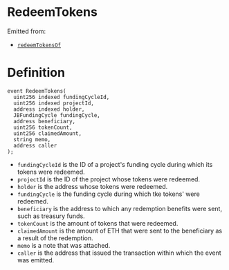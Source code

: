 # RedeemTokens

Emitted from:

* [`redeemTokensOf`](../write/redeemtokensof.md)

# Definition

```solidity
event RedeemTokens(
  uint256 indexed fundingCycleId,
  uint256 indexed projectId,
  address indexed holder,
  JBFundingCycle fundingCycle,
  address beneficiary,
  uint256 tokenCount,
  uint256 claimedAmount,
  string memo,
  address caller
);
```

* `fundingCycleId` is the ID of a project's funding cycle during which its tokens were redeemed.
* `projectId` is the ID of the project whose tokens were redeemed.
* `holder` is the address whose tokens were redeemed.
* `fundingCycle` is the funding cycle during which tke tokens' were redeemed.
* `beneficiary` is the address to which any redemption benefits were sent, such as treasury funds.
* `tokenCount` is the amount of tokens that were redeemed.
* `claimedAmount` is the amount of ETH that were sent to the beneficiary as a result of the redemption.
* `memo` is a note that was attached.
* `caller` is the address that issued the transaction within which the event was emitted.
